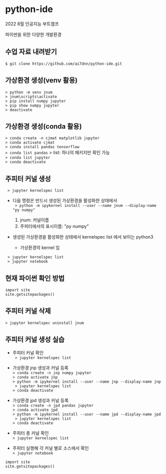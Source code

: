# python-ide
2022 8월 인공지능 부트캠프

파이썬을 위한 다양한 개발환경

## 수업 자료 내려받기
` $ git clone https://github.com/ai7dnn/python-ide.git `  

## 가상환경 생성(venv 활용)
 ` > python -m venv jnum `   
 ` > jnum\scripts\activate `  
 ` > pip install numpy jupyter `  
 ` > pip show numpy jupyter `  
 ` > deactivate `

## 가상환경 생성(conda 활용)
 ` > conda create -n cjmat matplotlib jupyter `   
 ` > conda activate cjmat `  
 ` > conda install pandas tensorflow `  
 ` > conda list pandas `
     > list: 하나의 패키지만 확인 가능  
 ` > conda list jupyter `  
 ` > conda deactivate `  
 
## 주피터 커널 생성
 ` > jupyter kernelspec list`  
 - 다음 명령은 반드시 생성된 가상환경을 활성화한 상태에서   
 ` > python -m ipykernel install --user --name jnum --display-name "py numpy"`  
   1. jnum: 커널이름
   2. 주피터에서의 표시이름: "py numpy"  
  
 - 생성된 가상환경을 활성화한 상태에서 kernelspec list 에서 보이는 python3
     * 가상환경의 kernel 임
 
 ` > jupyter kernelspec list`  
 ` > jupyter notebook`  

## 현재 파이썬 확인 방법
 ` import site `  
 ` site.getsitepackages() `  
 
## 주피터 커널 삭제
 ` > jupyter kernelspec uninstall jnum `
 
## 주피터 커널 생성 실습
- 주피터 커널 확인  
 ` > jupyter kernelspec list`  

- 가상환경 jnp 생성과 커널 등록  
 ` > conda create -n jnp numpy jupyter `  
 ` > conda activate jnp `  
 ` > python -m ipykernel install --user --name jnp --display-name jnp `  
 ` > jupyter kernelspec list`  
 ` > conda deactivate `  

- 가상환경 jpd 생성과 커널 등록  
 ` > conda create -n jpd pandas jupyter `  
 ` > conda activate jpd `  
 ` > python -m ipykernel install --user --name jpd --display-name jpd `  
 ` > jupyter kernelspec list`  
 ` > conda deactivate `  
 
- 주피터 총 커널 확인  
 ` > jupyter kernelspec list `    
 
- 주피터 실행해 각 커널 별로 소스에서 확인  
 ` > jupyter notebook `   
 
 ```
 import site  
 site.getsitepackages()
 ```
 
